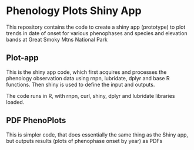 # Phenology Plots Shiny App

This repository contains the code to create a shiny app (prototype) to plot trends in date of onset for various phenophases and species and elevation bands at Great Smoky Mtns National Park

## Plot-app

This is the shiny app code, which first acquires and processes the phenology observation data using rnpn, lubridate, dplyr and base R functions. Then shiny is used to define the input and outputs.


The code runs in R, with rnpn, curl, shiny, dplyr and lubridate libraries loaded.

## PDF PhenoPlots

This is simpler code, that does essentially the same thing as the Shiny app, but outputs results (plots of phenophase onset by year) as PDFs

